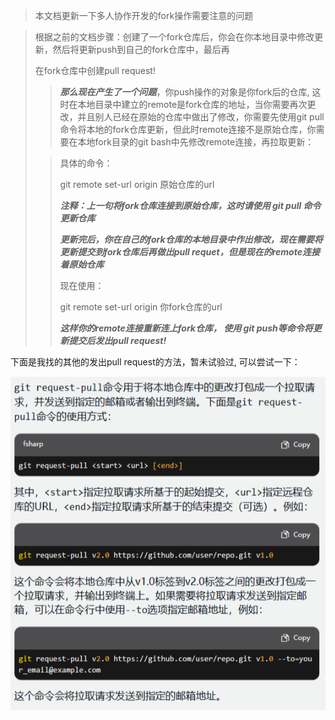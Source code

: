 > 本文档更新一下多人协作开发的fork操作需要注意的问题



> 根据之前的文档步骤：创建了一个fork仓库后，你会在你本地目录中修改更新，然后将更新push到自己的fork仓库中，最后再
>
> 在fork仓库中创建pull request!
>
> > ***那么现在产生了一个问题***，你push操作的对象是你fork后的仓库, 这时在本地目录中建立的remote是fork仓库的地址，当你需要再次更改，并且别人已经在原始的仓库中做出了修改，你需要先使用git pull命令将本地的fork仓库更新，但此时remote连接不是原始仓库，你需要在本地fork目录的git bash中先修改remote连接，再拉取更新：
>
> > 具体的命令：
> >
> > git remote set-url origin 原始仓库的url
> >
> > ***注释：上一句将fork仓库连接到原始仓库，这时请使用  git pull 命令更新仓库***
> >
> > ***更新完后，你在自己的fork仓库的本地目录中作出修改，现在需要将更新提交到fork仓库后再做出pull requet，但是现在的remote连接着原始仓库***
> >
> > 现在使用：
> >
> > git remote set-url origin 你fork仓库的url
> >
> > ***这样你的remote连接重新连上fork仓库， 使用 git push等命令将更新提交后发出pull request!***



下面是我找的其他的发出pull request的方法，暂未试验过, 可以尝试一下：

![pull_request](./imgs/pull_request.png)
